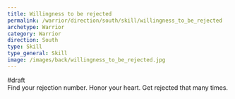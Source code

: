 ```yaml
---
title: Willingness to be rejected
permalink: /warrior/direction/south/skill/willingness_to_be_rejected
archetype: Warrior
category: Warrior
direction: South
type: Skill
type_general: Skill
image: /images/back/willingness_to_be_rejected.jpg
---
```

#draft   
Find your rejection number. Honor your heart. Get rejected that many times. 
